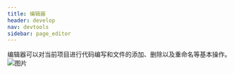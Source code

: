 ```yaml
---
title: 编辑器
header: develop
nav: devtools
sidebar: page_editor
---
```


 
编辑器可以对当前项目进行代码编写和文件的添加、删除以及重命名等基本操作。
![图片](../../../img/tool/editor.png)
